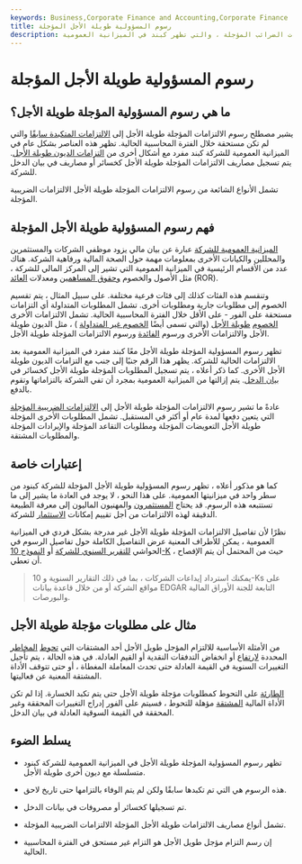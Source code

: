 ```yaml
---
keywords: Business,Corporate Finance and Accounting,Corporate Finance
title: رسوم المسؤولية طويلة الأجل المؤجلة
description: رسوم الالتزامات المؤجلة طويلة الأجل هي التزامات مستقبلية ، مثل التزامات الضرائب المؤجلة ، والتي تظهر كبند في الميزانية العمومية.
---
```


# رسوم المسؤولية طويلة الأجل المؤجلة
## ما هي رسوم المسؤولية المؤجلة طويلة الأجل؟

يشير مصطلح رسوم الالتزامات المؤجلة طويلة الأجل إلى [الالتزامات المتكبدة سابقًا](/liability) والتي لم تكن مستحقة خلال الفترة المحاسبية الحالية. تظهر هذه العناصر بشكل عام في الميزانية العمومية للشركة كبند مفرد مع أشكال أخرى من [التزامات الديون طويلة الأجل](/obligation). يتم تسجيل مصاريف الالتزامات المؤجلة طويلة الأجل كخسائر أو مصاريف في بيان الدخل للشركة.

تشمل الأنواع الشائعة من رسوم الالتزامات المؤجلة طويلة الأجل الالتزامات الضريبية المؤجلة.

## فهم رسوم المسؤولية طويلة الأجل المؤجلة

[الميزانية العمومية للشركة](/balancesheet) عبارة عن بيان مالي يزود موظفي الشركات والمستثمرين والمحللين والكيانات الأخرى بمعلومات مهمة حول الصحة المالية ورفاهية الشركة. هناك عدد من الأقسام الرئيسية في الميزانية العمومية التي تشير إلى المركز المالي للشركة ، مثل الأصول والخصوم [وحقوق المساهمين](/shareholdersequity) ومعدلات [العائد](/rateofreturn) (ROR).

وتنقسم هذه الفئات كذلك إلى فئات فرعية مختلفة. على سبيل المثال ، يتم تقسيم الخصوم إلى مطلوبات جارية ومطلوبات أخرى. تشمل المطلوبات المتداولة أي التزامات مستحقة على الفور - على الأقل خلال الفترة المحاسبية الحالية. تشمل الالتزامات الأخرى [الخصوم](/longtermliabilities) [طويلة الأجل](/longtermliabilities) (والتي تسمى أيضًا [الخصوم غير المتداولة](/noncurrent-liabilities) ) ، مثل الديون طويلة الأجل والالتزامات الأخرى ورسوم [الفائدة](/interest) ورسوم الالتزامات المؤجلة طويلة الأجل.

تظهر رسوم المسؤولية المؤجلة طويلة الأجل معًا كبند مفرد في الميزانية العمومية بعد الالتزامات الحالية للشركة. يظهر هذا الرقم جنبًا إلى جنب مع التزامات الديون طويلة الأجل الأخرى. كما ذكر أعلاه ، يتم تسجيل المطلوبات المؤجلة طويلة الأجل كخسائر في [بيان الدخل](/incomestatement). يتم إزالتها من الميزانية العمومية بمجرد أن تفي الشركة بالتزاماتها وتقوم بالدفع.

عادةً ما تشير رسوم الالتزامات المؤجلة طويلة الأجل إلى [الالتزامات الضريبية المؤجلة](/deferredtaxliability) التي يتعين دفعها لمدة عام أو أكثر في المستقبل. تشمل المطلوبات الأخرى المؤجلة طويلة الأجل التعويضات المؤجلة ومطلوبات التقاعد المؤجلة والإيرادات المؤجلة والمطلوبات المشتقة.

## إعتبارات خاصة

كما هو مذكور أعلاه ، تظهر رسوم المسؤولية طويلة الأجل المؤجلة للشركة كبنود من سطر واحد في ميزانيتها العمومية. على هذا النحو ، لا يوجد في العادة ما يشير إلى ما تستتبعه هذه الرسوم. قد يحتاج [المستثمرون](/investor) والمهنيون الماليون إلى معرفة الطبيعة الدقيقة لهذه الالتزامات من أجل تقييم إمكانات [الاستثمار](/investment) للشركة.

نظرًا لأن تفاصيل الالتزامات المؤجلة طويلة الأجل غير مدرجة بشكل فردي في الميزانية العمومية ، يمكن للأطراف المعنية عرض التفاصيل الكاملة حول تفاصيل الرسوم في الحواشي [للتقرير السنوي للشركة](/annualreport) أو [النموذج 10-K](/10-k) ، حيث من المحتمل أن يتم الإفصاح أن تعطي.

> يمكنك استرداد إيداعات الشركات ، بما في ذلك التقارير السنوية و 10-Ks على مواقع الشركة أو من خلال قاعدة بيانات EDGAR التابعة للجنة الأوراق المالية والبورصات.

>

## مثال على مطلوبات مؤجلة طويلة الأجل

من الأمثلة الأساسية للالتزام المؤجل طويل الأجل أحد المشتقات التي [تحوط](/hedge) [المخاطر](/hedge) المحددة [لارتفاع](/risk) أو انخفاض التدفقات النقدية أو القيم العادلة. في هذه الحالة ، يتم تأجيل التغييرات السنوية في القيمة العادلة حتى تحدث المعاملة المغطاة ، أو حتى تتوقف الأداة المشتقة المعنية عن فعاليتها.

[الطارئة](/contingentasset) على التحوط كمطلوبات مؤجلة طويلة الأجل حتى يتم تكبد الخسارة. إذا لم تكن الأداة المالية [المشتقة](/derivative) مؤهلة للتحوط ، فسيتم على الفور إدراج التغييرات المحققة وغير المحققة في القيمة السوقية العادلة في بيان الدخل.

## يسلط الضوء

- تظهر رسوم المسؤولية المؤجلة طويلة الأجل في الميزانية العمومية للشركة كبنود متسلسلة مع ديون أخرى طويلة الأجل.

- هذه الرسوم هي التي تم تكبدها سابقًا ولكن لم يتم الوفاء بالتزامها حتى تاريخ لاحق.

- تم تسجيلها كخسائر أو مصروفات في بيانات الدخل.

- تشمل أنواع مصاريف الالتزامات طويلة الأجل المؤجلة الالتزامات الضريبية المؤجلة.

- إن رسم التزام مؤجل طويل الأجل هو التزام غير مستحق في الفترة المحاسبية الحالية.

